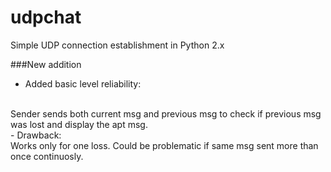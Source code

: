 # udpchat
Simple UDP connection establishment in Python 2.x


###New addition
<br/>
+ Added basic level reliability:
<br/>
Sender sends both current msg and previous msg to check if previous msg was lost and display the apt msg.
<br/>
- Drawback:
<br/>
Works only for one loss. Could be problematic if same msg sent more than once continuosly.
